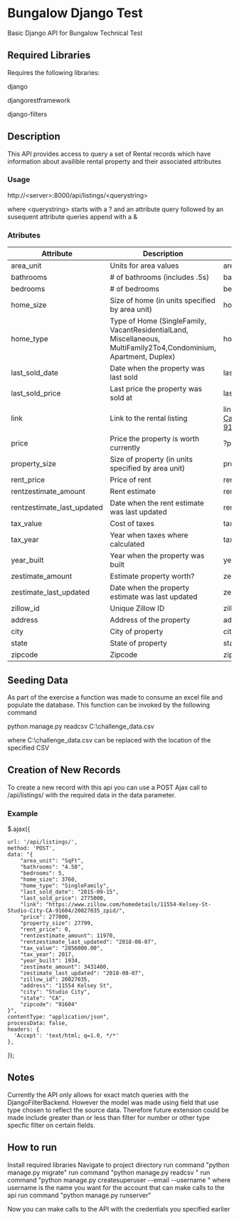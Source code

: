 # Bungalow Django Test
Basic Django API for Bungalow Technical Test
## Required Libraries
Requires the following libraries:

django 

djangorestframework

django-filters

## Description

This API provides access to query a set of Rental records which have information about availible rental property and their associated attributes

### Usage

http://\<server>:8000/api/listings/\<querystring>

where \<querystring> starts with a ? and an attribute query followed by an susequent attribute queries append with a &

### Atributes
| Attribute     | Description   | Sample Query  |
| ------------- |---------------| --------------|
| area_unit     | Units for area values  | area_unit=SqFt |
| bathrooms| # of bathrooms (includes .5s)| bathrooms  |
| bedrooms | # of bedrooms      |  bedrooms=4 |
| home_size | Size of home (in units specified by area unit)    |  home_size=4695 |
| home_type | Type of Home (SingleFamily, VacantResidentialLand, Miscellaneous, MultiFamily2To4,Condominium, Apartment, Duplex)     |home_type=SingleFamily |
| last_sold_date | Date when the property was last sold     | last_sold_date=03/04/2016 |
| last_sold_price | Last price the property was sold at      |    last_sold_price=2450000 |
| link | Link to the rental listing     |   link=https://www.zillow.com/homedetails/3923-Carpenter-Ct-Studio-City-CA-91604/20028217_zpid/ |
| price | Price the property is worth currently     | ?price=739000 |
| property_size | Size of property (in units specified by area unit)     |    property_size=10611 |
| rent_price | Price of rent    |   rent_price=0 |
| rentzestimate_amount | Rent estimate     |    rentzestimate_amount=2850 |
| rentzestimate_last_updated | Date when the rent estimate was last updated    |    rentzestimate_last_updated=08/07/2018|
| tax_value | Cost of taxes     |    tax_value=215083 |
| tax_year | Year when taxes where calculated   |  tax_year=2017 |
| year_built | Year when the property was built    |  year_built=1956|
| zestimate_amount | Estimate property worth?      |   zestimate_amount=709630 |
| zestimate_last_updated |Date when the property estimate was last updated     |     zestimate_last_updated=08/07/2018 |
| zillow_id | Unique Zillow ID     |    zillow_id=19866015 |
| address | Address of the property     |   address=11554%20Kelsey%20St |
| city | City of property     |   city=West%20Hills |
| state | State of property    |  state=CA |
| zipcode | Zipcode     |   zipcode=91307|

## Seeding Data 

As part of the exercise a function was made to consume an excel file and populate the database. This function can be invoked by the following command

python manage.py readcsv C:\challenge_data.csv

where C:\challenge_data.csv can be replaced with the location of the specified CSV

## Creation of New Records

To create a new record with this api you can use a POST Ajax call to /api/listings/ with the required data in the data parameter. 
### Example

$.ajax({

    url: '/api/listings/',
    method: 'POST',
    data: "{
        "area_unit": "SqFt",
        "bathrooms": "4.50",
        "bedrooms": 5,
        "home_size": 3760,
        "home_type": "SingleFamily",
        "last_sold_date": "2015-09-15",
        "last_sold_price": 2775000,
        "link": "https://www.zillow.com/homedetails/11554-Kelsey-St-Studio-City-CA-91604/20027035_zpid/",
        "price": 277000,
        "property_size": 27799,
        "rent_price": 0,
        "rentzestimate_amount": 11970,
        "rentzestimate_last_updated": "2018-08-07",
        "tax_value": "2856000.00",
        "tax_year": 2017,
        "year_built": 1934,
        "zestimate_amount": 3431400,
        "zestimate_last_updated": "2018-08-07",
        "zillow_id": 20027035,
        "address": "11554 Kelsey St",
        "city": "Studio City",
        "state": "CA",
        "zipcode": "91604"
    }",
    contentType: "application/json",
    processData: false,
    headers: {
      'Accept': 'text/html; q=1.0, */*'
    },
  });
 
## Notes

Currently the API only allows for exact match queries with the DjangoFilterBackend. However the model was made using field that use type chosen to reflect the source data. Therefore future extension could be made include greater than or less than filter for number or other type specfic filter on certain fields.

## How to run

Install required libraries
Navigate to project directory
run command "python manage.py migrate" 
run command "python manage.py readcsv <location of CSV>"
run command "python manage.py createsuperuser --email <email> --username <username>" where username is the name you want for the account that can make calls to the api
run command "python manage.py runserver"
    
Now you can make calls to the API with the credentials you specified earlier
    
